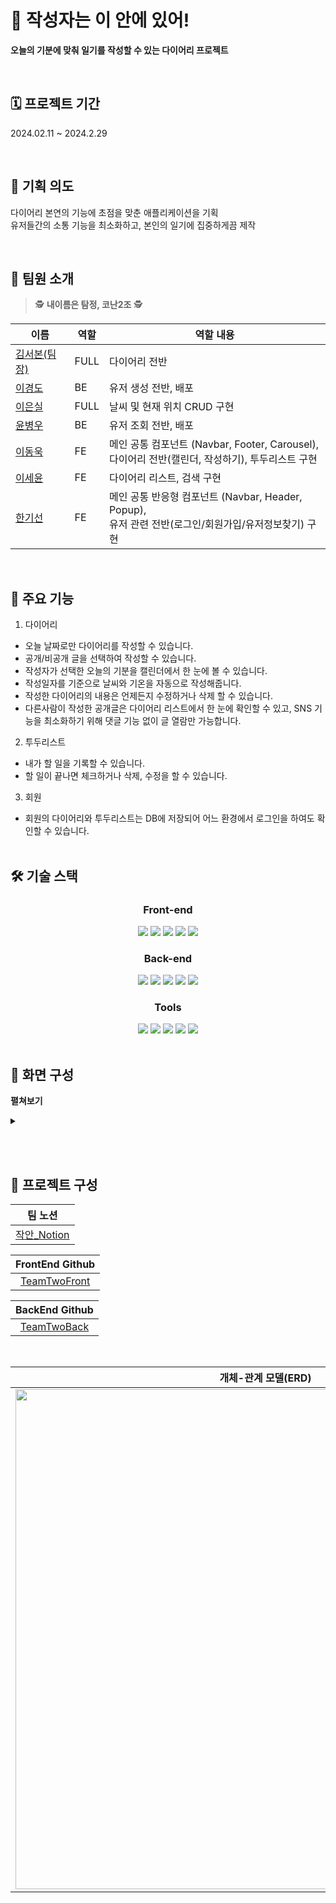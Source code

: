 # 📒 작성자는 이 안에 있어!

<b>오늘의 기분에 맞춰 일기를 작성할 수 있는 다이어리 프로젝트</b>

<br />

## 🗓️ 프로젝트 기간

2024.02.11 ~ 2024.2.29

<br />

## 🤔 기획 의도

다이어리 본연의 기능에 초점을 맞춘 애플리케이션을 기획<br>
유저들간의 소통 기능을 최소화하고, 본인의 일기에 집중하게끔 제작

<br/>

## 👥 팀원 소개

> 🕵️ **내이름은 탐정, 코난2조** 🕵️

| 이름                                       | 역할 | 역할 내용                                                                                                   |
| ------------------------------------------ | ---- | ----------------------------------------------------------------------------------------------------------- |
| [김서본(팀장)](https://github.com/seobon/) | FULL | 다이어리 전반                                                                                               |
| [이경도](https://github.com/leekyoungdo)   | BE   | 유저 생성 전반, 배포                                                                                        |
| [이은실](https://github.com/HeySiriLee)    | FULL | 날씨 및 현재 위치 CRUD 구현                                                                                 |
| [윤병우](https://github.com/yoonbung12)    | BE   | 유저 조회 전반, 배포                                                                                        |
| [이동욱](https://github.com/ldw0123)       | FE   | 메인 공통 컴포넌트 (Navbar, Footer, Carousel), <br /> 다이어리 전반(캘린더, 작성하기), 투두리스트 구현      |
| [이세윤](https://github.com/ErrorMonkey)   | FE   | 다이어리 리스트, 검색 구현                                                                                  |
| [한기선](https://github.com/kihet77)       | FE   | 메인 공통 반응형 컴포넌트 (Navbar, Header, Popup), <br /> 유저 관련 전반(로그인/회원가입/유저정보찾기) 구현 |

<br/>

## 📌 주요 기능

1. 다이어리

- 오늘 날짜로만 다이어리를 작성할 수 있습니다. <br />
- 공개/비공개 글을 선택하여 작성할 수 있습니다.<br />
- 작성자가 선택한 오늘의 기분을 캘린더에서 한 눈에 볼 수 있습니다. <br />
- 작성일자를 기준으로 날씨와 기온을 자동으로 작성해줍니다. <br />
- 작성한 다이어리의 내용은 언제든지 수정하거나 삭제 할 수 있습니다.
- 다른사람이 작성한 공개글은 다이어리 리스트에서 한 눈에 확인할 수 있고, SNS 기능을 최소화하기 위해 댓글 기능 없이 글 열람만 가능합니다.
  <br />

2. 투두리스트

- 내가 할 일을 기록할 수 있습니다. <br />
- 할 일이 끝나면 체크하거나 삭제, 수정을 할 수 있습니다. <br />

3. 회원

- 회원의 다이어리와 투두리스트는 DB에 저장되어 어느 환경에서 로그인을 하여도 확인할 수 있습니다. <br />
  <br />

## 🛠️ 기술 스택

<div align=center> 
  
### Front-end

<img src="https://img.shields.io/badge/html5-E34F26?style=for-the-badge&logo=html5&logoColor=white" />
<img src="https://img.shields.io/badge/Tailwind CSS-06B6D4?style=for-the-badge&logo=Tailwind CSS&logoColor=white"/>
<img src="https://img.shields.io/badge/javascript-F7DF1E?style=for-the-badge&logo=javascript&logoColor=white" /> 
<img src="https://img.shields.io/badge/react-61DAFB?style=for-the-badge&logo=react&logoColor=white" /> 
<img src="https://img.shields.io/badge/axios-5A29E4?style=for-the-badge&logo=axios&logoColor=white" />
<br />

### Back-end

<img src="https://img.shields.io/badge/Java-007396?style=for-the-badge&logo=Conda-Forge&logoColor=white" />
<img src="https://img.shields.io/badge/SpringBoot-6DB33F?style=for-the-badge&logo=springboot&logoColor=white" /> 
<img src="https://img.shields.io/badge/Spring Security-6DB33F?style=for-the-badge&logo=Spring Security&logoColor=white">
<img src="https://img.shields.io/badge/MySQL-4479A1?style=for-the-badge&logo=MySQL&logoColor=white"/>
<img src="https://img.shields.io/badge/Amazon AWS-232F3E?style=for-the-badge&logo=amazonaws&logoColor=white"/>
<br />

### Tools

<img src="https://img.shields.io/badge/Github-181717?style=for-the-badge&logo=Github&logoColor=white">
<img src="https://img.shields.io/badge/slack-4A154B?style=for-the-badge&logo=slack&logoColor=white" />
<img src="https://img.shields.io/badge/figma-F24E1E?style=for-the-badge&logo=figma&logoColor=white" />
<img src="https://img.shields.io/badge/Notion-000000?style=for-the-badge&logo=Notion&logoColor=white">
<img src="https://img.shields.io/badge/postman-FF6C37?style=for-the-badge&logo=postman&logoColor=white">

</div>

<br />

## 📌 화면 구성

<b>펼쳐보기<b/>
<details>
<summary>
</summary>

<div align=center >

| 회원/비회원 서비스 |
| :----------------: |
| ![캘린더 투두](https://github.com/seobon/TeamTwoFront/assets/88626857/ff2b1b87-a066-4392-8b7a-5f7a0fc27267)
| 메인 홈 페이지 |
![검색기능](https://github.com/seobon/TeamTwoFront/assets/88626857/ca1d9fbc-2b4b-41d4-b029-78f8f3f4c293)
| 검색 기능 |
![다이어리 리스트](https://github.com/seobon/TeamTwoFront/assets/88626857/45f143b3-45b5-4de2-8f8f-55314952cfce)
| 다이어리 리스트 |
![일기1](https://github.com/seobon/TeamTwoFront/assets/88626857/0cf550fc-fb7a-4aa8-87f6-327f216de142)
| 일기 (게시글) |
![작성하기2](https://github.com/seobon/TeamTwoFront/assets/88626857/0ffb47f8-a74f-4eb6-825f-660214f94e82)
| 작성하기 |
![수정하기](https://github.com/seobon/TeamTwoFront/assets/88626857/ed1f6499-a8a6-436c-82cf-a1b483601173)
| 수정하기 |
![아이디찾기_메일본문](https://github.com/seobon/TeamTwoFront/assets/88626857/312fcad7-0892-4a81-937d-c02a34299f27)
| 아이디 찾기 (메일 서비스) |
![비밀번호 찾기](https://github.com/seobon/TeamTwoFront/assets/88626857/985170cd-3356-4aa5-90b0-6cebbb423753)
| 비밀번호 찾기 (메일 서비스) |

</div>
</details>

<br /><br />

## 📌 프로젝트 구성

<div align=center>

</div>

<div align=center>

|                                  **팀 노션**                                   |
| :----------------------------------------------------------------------------: |
| [작안\_Notion](https://www.notion.so/2-497aee7da76c44349b490e628b98f318?pvs=4) |

|                  **FrontEnd Github**                  |
| :---------------------------------------------------: |
| [TeamTwoFront](https://github.com/seobon/TeamTwoFront) |

|                  **BackEnd Github**                  |
| :--------------------------------------------------: |
| [TeamTwoBack](https://github.com/seobon/TeamTwoBack) |

</div>
<br />
<div align=center> 
  
| **개체-관계 모델(ERD)** |
| :----------: |
| <img src='https://github.com/seobon/TeamTwoFront/blob/develop/src/assets/GIT/ERD.jpg' width="800" /> |

</div>

